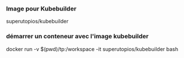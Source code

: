 ### Image pour Kubebuilder 
superutopios/kubebuilder

### démarrer un conteneur avec l'image kubebuilder 
docker run -v $(pwd)/tp:/workspace -it superutopios/kubebuilder bash